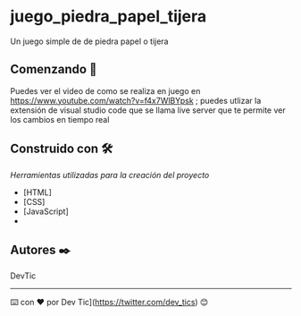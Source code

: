 # juego_piedra_papel_tijera

Un juego simple de de piedra papel o tijera

## Comenzando 🚀

Puedes ver el video de como se realiza en juego en https://www.youtube.com/watch?v=f4x7WlBYpsk ; puedes utlizar la extensión de visual studio code que se llama live server que
te permite ver los cambios en tiempo real




## Construido con 🛠️

_Herramientas utilizadas para la creación del proyecto_

* [HTML]
* [CSS]
* [JavaScript]
* 

## Autores ✒️

DevTic



<!--
## Expresiones de Gratitud 🎁

* Comenta a otros sobre este proyecto 📢
* Invita una cerveza 🍺 o un café ☕ a alguien del equipo. 
* Da las gracias públicamente 🤓.
* etc.  
-->


---
⌨️ con ❤️ por Dev Tic](https://twitter.com/dev_tics) 😊
